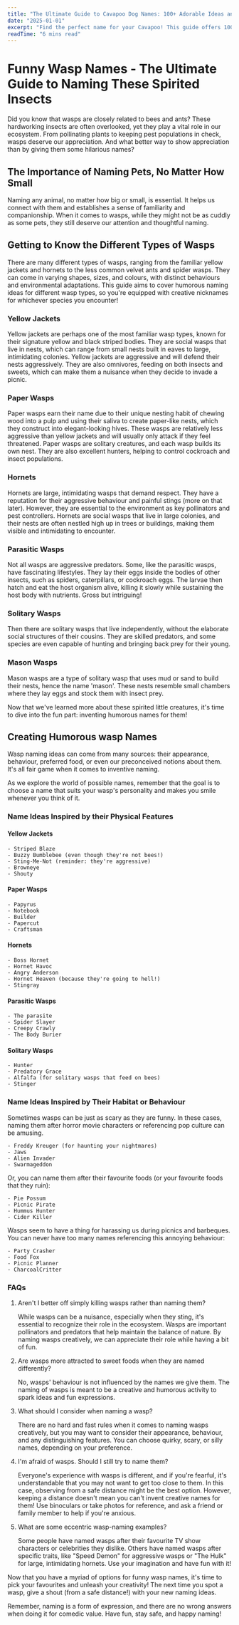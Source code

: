 ```yaml
---
title: "The Ultimate Guide to Cavapoo Dog Names: 100+ Adorable Ideas and Tips"
date: "2025-01-01"
excerpt: "Find the perfect name for your Cavapoo! This guide offers 100+ adorable name ideas, tips for choosing, and inspiration to help you find the ideal match for your furry friend."
readTime: "6 mins read"
---
```


# Funny Wasp Names - The Ultimate Guide to Naming These Spirited Insects 

Did you know that wasps are closely related to bees and ants? These hardworking insects are often overlooked, yet they play a vital role in our ecosystem. From pollinating plants to keeping pest populations in check, wasps deserve our appreciation. And what better way to show appreciation than by giving them some hilarious names? 

## The Importance of Naming Pets, No Matter How Small
Naming any animal, no matter how big or small, is essential. It helps us connect with them and establishes a sense of familiarity and companionship. When it comes to wasps, while they might not be as cuddly as some pets, they still deserve our attention and thoughtful naming. 

## Getting to Know the Different Types of Wasps
There are many different types of wasps, ranging from the familiar yellow jackets and hornets to the less common velvet ants and spider wasps. They can come in varying shapes, sizes, and colours, with distinct behaviours and environmental adaptations. This guide aims to cover humorous naming ideas for different wasp types, so you're equipped with creative nicknames for whichever species you encounter! 

### Yellow Jackets 
Yellow jackets are perhaps one of the most familiar wasp types, known for their signature yellow and black striped bodies. They are social wasps that live in nests, which can range from small nests built in eaves to large, intimidating colonies. Yellow jackets are aggressive and will defend their nests aggressively. They are also omnivores, feeding on both insects and sweets, which can make them a nuisance when they decide to invade a picnic. 

### Paper Wasps
Paper wasps earn their name due to their unique nesting habit of chewing wood into a pulp and using their saliva to create paper-like nests, which they construct into elegant-looking hives. These wasps are relatively less aggressive than yellow jackets and will usually only attack if they feel threatened. Paper wasps are solitary creatures, and each wasp builds its own nest. They are also excellent hunters, helping to control cockroach and insect populations. 

### Hornets
Hornets are large, intimidating wasps that demand respect. They have a reputation for their aggressive behaviour and painful stings (more on that later). However, they are essential to the environment as key pollinators and pest controllers. Hornets are social wasps that live in large colonies, and their nests are often nestled high up in trees or buildings, making them visible and intimidating to encounter. 

### Parasitic Wasps
Not all wasps are aggressive predators. Some, like the parasitic wasps, have fascinating lifestyles. They lay their eggs inside the bodies of other insects, such as spiders, caterpillars, or cockroach eggs. The larvae then hatch and eat the host organism alive, killing it slowly while sustaining the host body with nutrients. Gross but intriguing! 

### Solitary Wasps
Then there are solitary wasps that live independently, without the elaborate social structures of their cousins. They are skilled predators, and some species are even capable of hunting and bringing back prey for their young. 

### Mason Wasps
Mason wasps are a type of solitary wasp that uses mud or sand to build their nests, hence the name 'mason'. These nests resemble small chambers where they lay eggs and stock them with insect prey. 

Now that we've learned more about these spirited little creatures, it's time to dive into the fun part: inventing humorous names for them! 

## Creating Humorous wasp Names
Wasp naming ideas can come from many sources: their appearance, behaviour, preferred food, or even our preconceived notions about them. It's all fair game when it comes to inventive naming. 

As we explore the world of possible names, remember that the goal is to choose a name that suits your wasp's personality and makes you smile whenever you think of it. 

### Name Ideas Inspired by their Physical Features
#### Yellow Jackets

```
- Striped Blaze
- Buzzy Bumblebee (even though they're not bees!)
- Sting-Me-Not (reminder: they're aggressive)
- Browneye
- Shouty
```

#### Paper Wasps

```
- Papyrus
- Notebook
- Builder
- Papercut
- Craftsman
```

#### Hornets

```
- Boss Hornet
- Hornet Havoc
- Angry Anderson
- Hornet Heaven (because they're going to hell!)
- Stingray
```

#### Parasitic Wasps

```
- The parasite
- Spider Slayer
- Creepy Crawly
- The Body Burier
```

#### Solitary Wasps

```
- Hunter
- Predatory Grace
- Alfalfa (for solitary wasps that feed on bees)
- Stinger
```

### Name Ideas Inspired by Their Habitat or Behaviour

Sometimes wasps can be just as scary as they are funny. In these cases, naming them after horror movie characters or referencing pop culture can be amusing. 

```
- Freddy Kreuger (for haunting your nightmares)
- Jaws
- Alien Invader
- Swarmageddon
```

Or, you can name them after their favourite foods (or your favourite foods that they ruin): 

```
- Pie Possum
- Picnic Pirate
- Hummus Hunter
- Cider Killer
```

Wasps seem to have a thing for harassing us during picnics and barbeques. You can never have too many names referencing this annoying behaviour: 

```
- Party Crasher
- Food Fox
- Picnic Planner
- CharcoalCritter
```

### FAQs 

1. Aren't I better off simply killing wasps rather than naming them?

   While wasps can be a nuisance, especially when they sting, it's essential to recognize their role in the ecosystem. Wasps are important pollinators and predators that help maintain the balance of nature. By naming wasps creatively, we can appreciate their role while having a bit of fun. 

2. Are wasps more attracted to sweet foods when they are named differently?

   No, wasps' behaviour is not influenced by the names we give them. The naming of wasps is meant to be a creative and humorous activity to spark ideas and fun expressions. 

3. What should I consider when naming a wasp?

   There are no hard and fast rules when it comes to naming wasps creatively, but you may want to consider their appearance, behaviour, and any distinguishing features. You can choose quirky, scary, or silly names, depending on your preference. 

4. I'm afraid of wasps. Should I still try to name them?

   Everyone's experience with wasps is different, and if you're fearful, it's understandable that you may not want to get too close to them. In this case, observing from a safe distance might be the best option. However, keeping a distance doesn't mean you can't invent creative names for them! Use binoculars or take photos for reference, and ask a friend or family member to help if you're anxious. 

5. What are some eccentric wasp-naming examples?

   Some people have named wasps after their favourite TV show characters or celebrities they dislike. Others have named wasps after specific traits, like "Speed Demon" for aggressive wasps or "The Hulk" for large, intimidating hornets. Use your imagination and have fun with it! 

Now that you have a myriad of options for funny wasp names, it's time to pick your favourites and unleash your creativity! The next time you spot a wasp, give a shout (from a safe distance!) with your new naming ideas. 

Remember, naming is a form of expression, and there are no wrong answers when doing it for comedic value. Have fun, stay safe, and happy naming!